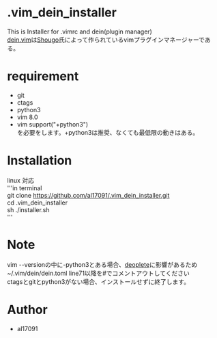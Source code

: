 # .vim_dein_installer

This is Installer for .vimrc and dein(plugin manager)  
[dein.vim](https://github.com/Shougo/dein.vim)は[Shougo](https://github.com/Shougo)氏によって作られているvimプラグインマネージャーである。

# requirement

* git
* ctags
* python3
* vim 8.0
* vim support("+python3")  
を必要をします。+python3は推奨、なくても最低限の動きはある。

# Installation

linux 対応  
'''in terminal  
git clone https://github.com/al17091/.vim_dein_installer.git  
cd .vim_dein_installer  
sh ./installer.sh  
'''  

# Note

vim --versionの中に-python3とある場合、[deoplete](https://github.com/Shougo/deoplete)に影響があるため  
~/.vim/dein/dein.toml line71以降を#でコメントアウトしてください  
ctagsとgitとpython3がない場合、インストールせずに終了します。  

# Author

* al17091
